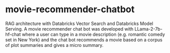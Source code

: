 # movie-recommender-chatbot
RAG architecture with Databricks Vector Search and Databricks Model Serving. A movie recommender chat bot was developed with LLama-2-7b-hf-chat where a user can type in a movie description (e.g. romantic comedy set in New York) and the chat bot recommends a movie based on a corpus of plot summaries and gives a micro summary. 
